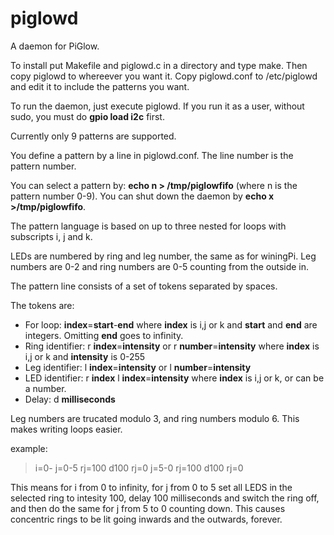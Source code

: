 piglowd
=======

A daemon for PiGlow.

To install put Makefile and piglowd.c in a directory and type make. Then copy piglowd to whereever you want it. Copy piglowd.conf to /etc/piglowd and edit it to include the patterns you want.

To run the daemon, just execute piglowd. If you run it as a user, without sudo, you must do **gpio load i2c** first. 

Currently only 9 patterns are supported.

You define a pattern by a line in piglowd.conf. The line number is the pattern number.

You can select a pattern by: **echo n > /tmp/piglowfifo** (where n is the pattern number 0-9).
You can shut down the daemon by **echo x >/tmp/piglowfifo**.

The pattern language is based on up to three nested for loops with subscripts i, j and k.

LEDs are numbered by ring and leg number, the same as for winingPi. Leg numbers are 0-2 and ring numbers are 0-5 counting from the outside in.

The pattern line consists of a set of tokens separated by spaces.

The tokens are:

- For loop: **index**=**start**-**end** where **index** is i,j or k and **start** and **end** are integers. Omitting **end** goes to infinity.
- Ring identifier: r **index**=**intensity** or r **number**=**intensity** where **index** is i,j or k and **intensity** is 0-255
- Leg identifier: l **index**=**intensity** or l **number**=**intensity**
- LED identifier: r **index** l **index**=**intensity** where **index** is i,j or k, or can be a number.
- Delay: d **milliseconds**
  
Leg numbers are trucated modulo 3, and ring numbers modulo 6. This makes writing loops easier.

example:

> i=0- j=0-5 rj=100 d100 rj=0 j=5-0 rj=100 d100 rj=0

This means for i from 0 to infinity, for j from 0 to 5 set all LEDS in the selected ring to intesity 100, delay 100 milliseconds and switch the ring off, and then do the same for j from 5 to 0 counting down. This causes concentric rings to be lit going inwards and the outwards, forever.

